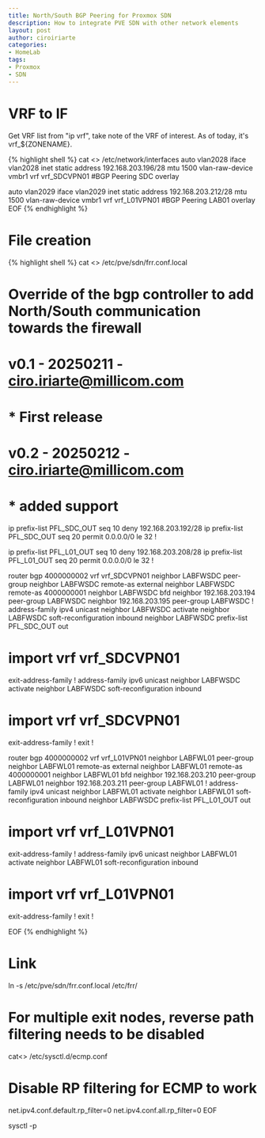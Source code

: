 ```yaml
---
title: North/South BGP Peering for Proxmox SDN
description: How to integrate PVE SDN with other network elements
layout: post
author: ciroiriarte
categories:
- HomeLab
tags:
- Proxmox
- SDN
---
```


# VRF to IF

Get VRF list from "ip vrf", take note of the VRF of interest. As of today, it's vrf_${ZONENAME}.

{% highlight shell %}
cat <<EOF >> /etc/network/interfaces
auto vlan2028
iface vlan2028 inet static
        address 192.168.203.196/28
        mtu 1500
        vlan-raw-device vmbr1
        vrf vrf_SDCVPN01
#BGP Peering SDC overlay

auto vlan2029
iface vlan2029 inet static
        address 192.168.203.212/28
        mtu 1500
        vlan-raw-device vmbr1
        vrf vrf_L01VPN01
#BGP Peering LAB01 overlay
EOF
{% endhighlight %}


# File creation

{% highlight shell %}
cat <<EOF >> /etc/pve/sdn/frr.conf.local
# Override of the bgp controller to add North/South communication towards the firewall
# v0.1 - 20250211 - ciro.iriarte@millicom.com
# * First release
# v0.2 - 20250212 - ciro.iriarte@millicom.com
# * added support 

ip prefix-list PFL_SDC_OUT seq 10 deny 192.168.203.192/28
ip prefix-list PFL_SDC_OUT seq 20 permit 0.0.0.0/0 le 32
!

ip prefix-list PFL_L01_OUT seq 10 deny 192.168.203.208/28
ip prefix-list PFL_L01_OUT seq 20 permit 0.0.0.0/0 le 32
!


router bgp 4000000002 vrf vrf_SDCVPN01
 neighbor LABFWSDC peer-group
 neighbor LABFWSDC remote-as external
 neighbor LABFWSDC remote-as 4000000001
 neighbor LABFWSDC bfd
 neighbor 192.168.203.194 peer-group LABFWSDC
 neighbor 192.168.203.195 peer-group LABFWSDC
!
 address-family ipv4 unicast
  neighbor LABFWSDC activate
  neighbor LABFWSDC soft-reconfiguration inbound
  neighbor LABFWSDC prefix-list PFL_SDC_OUT out
#  import vrf vrf_SDCVPN01
 exit-address-family
 !
 address-family ipv6 unicast
  neighbor LABFWSDC activate
  neighbor LABFWSDC soft-reconfiguration inbound
#  import vrf vrf_SDCVPN01
 exit-address-family
 !
exit
!

router bgp 4000000002 vrf vrf_L01VPN01
 neighbor LABFWL01 peer-group
 neighbor LABFWL01 remote-as external
 neighbor LABFWL01 remote-as 4000000001
 neighbor LABFWL01 bfd
 neighbor 192.168.203.210 peer-group LABFWL01
 neighbor 192.168.203.211 peer-group LABFWL01
!
 address-family ipv4 unicast
  neighbor LABFWL01 activate
  neighbor LABFWL01 soft-reconfiguration inbound
  neighbor LABFWSDC prefix-list PFL_L01_OUT out
#  import vrf vrf_L01VPN01
 exit-address-family
 !
 address-family ipv6 unicast
  neighbor LABFWL01 activate
  neighbor LABFWL01 soft-reconfiguration inbound
#  import vrf vrf_L01VPN01
 exit-address-family
 !
exit
!

EOF
{% endhighlight %}

# Link
ln -s /etc/pve/sdn/frr.conf.local /etc/frr/

# For multiple exit nodes, reverse path filtering needs to be disabled
cat<<EOF >> /etc/sysctl.d/ecmp.conf
# Disable RP filtering for ECMP to work
net.ipv4.conf.default.rp_filter=0
net.ipv4.conf.all.rp_filter=0
EOF

sysctl -p
